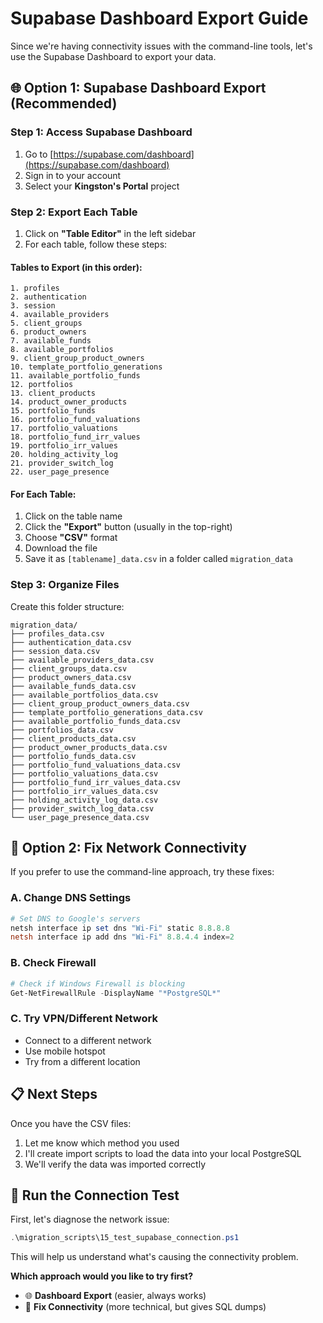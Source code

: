 # Supabase Dashboard Export Guide

Since we're having connectivity issues with the command-line tools, let's use the Supabase Dashboard to export your data.

## 🌐 **Option 1: Supabase Dashboard Export (Recommended)**

### **Step 1: Access Supabase Dashboard**
1. Go to [https://supabase.com/dashboard](https://supabase.com/dashboard)
2. Sign in to your account
3. Select your **Kingston's Portal** project

### **Step 2: Export Each Table**
1. Click on **"Table Editor"** in the left sidebar
2. For each table, follow these steps:

#### **Tables to Export (in this order):**
```
1. profiles
2. authentication
3. session
4. available_providers
5. client_groups
6. product_owners
7. available_funds
8. available_portfolios
9. client_group_product_owners
10. template_portfolio_generations
11. available_portfolio_funds
12. portfolios
13. client_products
14. product_owner_products
15. portfolio_funds
16. portfolio_fund_valuations
17. portfolio_valuations
18. portfolio_fund_irr_values
19. portfolio_irr_values
20. holding_activity_log
21. provider_switch_log
22. user_page_presence
```

#### **For Each Table:**
1. Click on the table name
2. Click the **"Export"** button (usually in the top-right)
3. Choose **"CSV"** format
4. Download the file
5. Save it as `[tablename]_data.csv` in a folder called `migration_data`

### **Step 3: Organize Files**
Create this folder structure:
```
migration_data/
├── profiles_data.csv
├── authentication_data.csv
├── session_data.csv
├── available_providers_data.csv
├── client_groups_data.csv
├── product_owners_data.csv
├── available_funds_data.csv
├── available_portfolios_data.csv
├── client_group_product_owners_data.csv
├── template_portfolio_generations_data.csv
├── available_portfolio_funds_data.csv
├── portfolios_data.csv
├── client_products_data.csv
├── product_owner_products_data.csv
├── portfolio_funds_data.csv
├── portfolio_fund_valuations_data.csv
├── portfolio_valuations_data.csv
├── portfolio_fund_irr_values_data.csv
├── portfolio_irr_values_data.csv
├── holding_activity_log_data.csv
├── provider_switch_log_data.csv
└── user_page_presence_data.csv
```

## 🔧 **Option 2: Fix Network Connectivity**

If you prefer to use the command-line approach, try these fixes:

### **A. Change DNS Settings**
```powershell
# Set DNS to Google's servers
netsh interface ip set dns "Wi-Fi" static 8.8.8.8
netsh interface ip add dns "Wi-Fi" 8.8.4.4 index=2
```

### **B. Check Firewall**
```powershell
# Check if Windows Firewall is blocking
Get-NetFirewallRule -DisplayName "*PostgreSQL*"
```

### **C. Try VPN/Different Network**
- Connect to a different network
- Use mobile hotspot
- Try from a different location

## 📋 **Next Steps**

Once you have the CSV files:
1. Let me know which method you used
2. I'll create import scripts to load the data into your local PostgreSQL
3. We'll verify the data was imported correctly

## 🚀 **Run the Connection Test**

First, let's diagnose the network issue:

```powershell
.\migration_scripts\15_test_supabase_connection.ps1
```

This will help us understand what's causing the connectivity problem.

**Which approach would you like to try first?**
- 🌐 **Dashboard Export** (easier, always works)
- 🔧 **Fix Connectivity** (more technical, but gives SQL dumps)